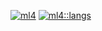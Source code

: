 [![ml4](https://github-readme-stats.vercel.app/api/?username=ml4&count_private=true&showicons=true&theme=flag-india&custom_title=stats:ml4&line_height=26.5)]()
[![ml4::langs](https://github-readme-stats.vercel.app/api/top-langs/?username=ml4&theme=flag-india&custom_title=lang::ml4)]()
